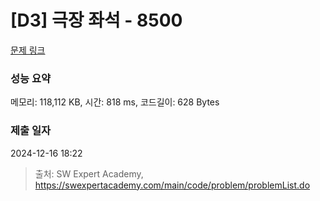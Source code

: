 # [D3] 극장 좌석 - 8500 

[문제 링크](https://swexpertacademy.com/main/code/problem/problemDetail.do?contestProbId=AWz5yIfq74QDFARQ) 

### 성능 요약

메모리: 118,112 KB, 시간: 818 ms, 코드길이: 628 Bytes

### 제출 일자

2024-12-16 18:22



> 출처: SW Expert Academy, https://swexpertacademy.com/main/code/problem/problemList.do